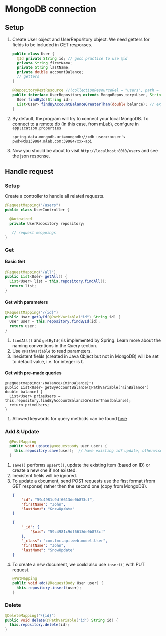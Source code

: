 # MongoDB connection

## Setup
1. Create User object and UserRepository object. We need getters for fields to be included in GET responses.
    ```java
    public class User {
      @Id private String id; // good practice to use @id
      private String firstName;
      private String lastName;
      private double accountBalance;
      // getters    
    }
    ```

    ```java
    @RepositoryRestResource //(collectionResourceRel = "users", path = "users") // routing path
    public interface UserRepository extends MongoRepository<User, String> {
      User findById(String id);
      List<User> findByAccountBalanceGreaterThan(double balance); // explained in Get section
    }
    ```

2. By default, the program will try to connect your local MongoDB. To connect to a remote db (in this case, from mLab), configure in `application.properties`
    ```
    spring.data.mongodb.uri=mongodb://<db user>:<user's pwd>@ds139984.mlab.com:39984/xxx-api
    ```

3. Now you should be about to visit `http://localhost:8080/users` and see the json response.   

## Handle request
### Setup
Create a controller to handle all related requests.
  ```java
  @RequestMapping("/users")
  public class UserController {

    @Autowired
    private UserRepository repository;

     // request mapppings
  }
  ```
  
### Get
#### Basic Get
```java
@RequestMapping("/all")
public List<User> getAll() {
  List<User> list = this.repository.findAll();
  return list;
}
```
#### Get with parameters
```java
@RequestMapping("/{id}")
public User getById(@PathVariable("id") String id) {
  User user = this.repository.findById(id);
  return user;
}
```
1. `findAll()` and `getById()`is implemented by Spring. Learn more about the naming conventions in the Query section.
2. Use `@PathVariable` to read parameters.   
3. Inexistent fields (created in Java Object but not in MongoDB) will be set to default value, i.e. for integer is 0.

#### Get with pre-made queries 
```
@RequestMapping("/balance/{minBalance}")
public List<User> getByAccountBalance(@PathVariable("minBalance") double balance) {
  List<User> primeUsers = this.repository.findByAccountBalanceGreaterThan(balance);
  return primeUsers;
}
```
1. Allowed keywords for query methods can be found [here](https://docs.spring.io/spring-data/mongodb/docs/1.2.0.RELEASE/reference/html/mongo.repositories.html)


### Add & Update
```java
  @PostMapping
  public void update(@RequestBody User user) {
    this.repository.save(user);  // have existing id? update, otherwise create this document
  }
```
1. `save()` performs `upsert()`, update the existing item (based on ID) or create a new one if not existed. 
2. Inexistent fields will be ignored.
3. To update a document, send POST requests use the first format (from GET response) rather then the second one (copy from MongoDB).
    ```json
    {
        "id": "59c4981c9df6613de0b873cf",
        "firstName": "John",
        "lastName": "SnowUpdate"
    }
    ```
    ```json
    {
        "_id": {
            "$oid": "59c4981c9df6613de0b873cf"
        },
        "_class": "com.fmc.api.web.model.User",
        "firstName": "John",
        "lastName": "SnowUpdate"
    }
    ```
4. To create a new document, we could also use `insert()` with PUT request. 
    ```java
    @PutMapping
    public void add(@RequestBody User user) {
      this.repository.insert(user);
    }
    ```

### Delete
```java
@DeleteMapping("/{id}")
public void delete(@PathVariable("id") String id) {
  this.repository.delete(id);
}
```
